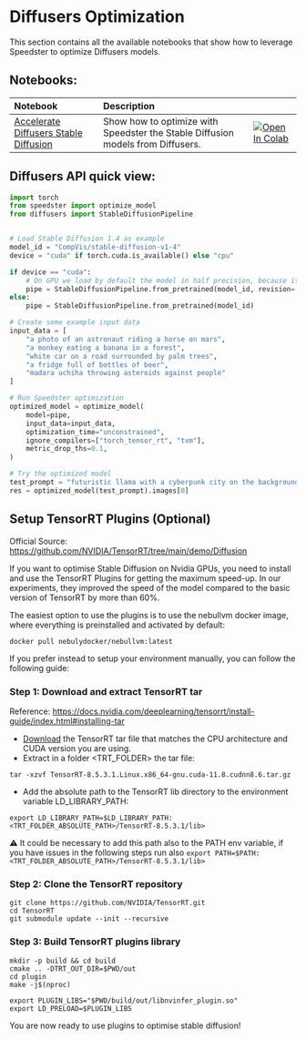 # **Diffusers Optimization**

This section contains all the available notebooks that show how to leverage Speedster to optimize Diffusers models.

## Notebooks:
| Notebook                                                                                                                                                                | Description                                                                     |                                                                                                                                                                                                                                    |
|:------------------------------------------------------------------------------------------------------------------------------------------------------------------------|:--------------------------------------------------------------------------------|:-----------------------------------------------------------------------------------------------------------------------------------------------------------------------------------------------------------------------------------|
| [Accelerate Diffusers Stable Diffusion](https://github.com/nebuly-ai/nebullvm/blob/main/notebooks/speedster/diffusers/Accelerate_Stable_Diffusion_with_Speedster.ipynb) | Show how to optimize with Speedster the Stable Diffusion models from Diffusers. | [![Open In Colab](https://colab.research.google.com/assets/colab-badge.svg)](https://colab.research.google.com/github/nebuly-ai/nebullvm/blob/main/notebooks/speedster/diffusers/Accelerate_Stable_Diffusion_with_Speedster.ipynb) |

## Diffusers API quick view:

``` python
import torch
from speedster import optimize_model
from diffusers import StableDiffusionPipeline


# Load Stable Diffusion 1.4 as example
model_id = "CompVis/stable-diffusion-v1-4"
device = "cuda" if torch.cuda.is_available() else "cpu"

if device == "cuda":
    # On GPU we load by default the model in half precision, because it's faster and lighter.
    pipe = StableDiffusionPipeline.from_pretrained(model_id, revision='fp16', torch_dtype=torch.float16)
else:
    pipe = StableDiffusionPipeline.from_pretrained(model_id)

# Create some example input data
input_data = [
    "a photo of an astronaut riding a horse on mars",
    "a monkey eating a banana in a forest",
    "white car on a road surrounded by palm trees",
    "a fridge full of bottles of beer",
    "madara uchiha throwing asteroids against people"
]

# Run Speedster optimization
optimized_model = optimize_model(
    model=pipe,
    input_data=input_data,
    optimization_time="unconstrained",
    ignore_compilers=["torch_tensor_rt", "tvm"],
    metric_drop_ths=0.1,
)

# Try the optimized model
test_prompt = "futuristic llama with a cyberpunk city on the background"
res = optimized_model(test_prompt).images[0]
```

## Setup TensorRT Plugins (Optional)
Official Source: https://github.com/NVIDIA/TensorRT/tree/main/demo/Diffusion

If you want to optimise Stable Diffusion on Nvidia GPUs, you need to install and use the TensorRT Plugins for getting the maximum speed-up. In our experiments, they improved the speed of the model compared to the basic version of TensorRT by more than 60%. 

The easiest option to use the plugins is to use the nebullvm docker image, where everything is preinstalled and activated by default:

```
docker pull nebulydocker/nebullvm:latest
```

If you prefer instead to setup your environment manually, you can follow the following guide:

### Step 1: Download and extract TensorRT tar
Reference: https://docs.nvidia.com/deeplearning/tensorrt/install-guide/index.html#installing-tar
- [Download](https://developer.nvidia.com/tensorrt) the TensorRT tar file that matches the CPU architecture and CUDA version you are using.
- Extract in a folder <TRT_FOLDER> the tar file:
```
tar -xzvf TensorRT-8.5.3.1.Linux.x86_64-gnu.cuda-11.8.cudnn8.6.tar.gz
```
- Add the absolute path to the TensorRT lib directory to the environment variable LD_LIBRARY_PATH:
```
export LD_LIBRARY_PATH=$LD_LIBRARY_PATH:<TRT_FOLDER_ABSOLUTE_PATH>/TensorRT-8.5.3.1/lib>
```

:warning: It could be necessary to add this path also to the PATH env variable, if you have issues in the following steps run also `export PATH=$PATH:<TRT_FOLDER_ABSOLUTE_PATH>/TensorRT-8.5.3.1/lib>`


### Step 2: Clone the TensorRT repository
```
git clone https://github.com/NVIDIA/TensorRT.git
cd TensorRT
git submodule update --init --recursive
```

### Step 3: Build TensorRT plugins library

```
mkdir -p build && cd build
cmake .. -DTRT_OUT_DIR=$PWD/out
cd plugin
make -j$(nproc)

export PLUGIN_LIBS="$PWD/build/out/libnvinfer_plugin.so"
export LD_PRELOAD=$PLUGIN_LIBS
```

You are now ready to use plugins to optimise stable diffusion!
